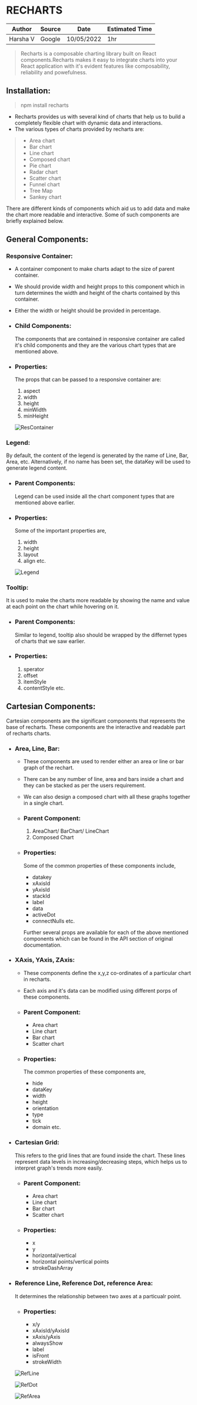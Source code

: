 # RECHARTS

| Author | Source | Date | Estimated Time |
| --- | ----------- | ----- | --|
| Harsha V	 | Google| 10/05/2022 | 1hr

> Recharts is a composable charting library built on React components.Recharts makes it easy to integrate charts into your React application with it's evident features like composability, reliability and powefulness.

## Installation:
> npm install recharts

 - Recharts provides us with several kind of charts that help us to build a completely flexible chart with dynamic data and interactions.
 - The various types of charts provided by recharts are:

 > - Area chart
 > - Bar chart
 > - Line chart
 > - Composed chart
 > - Pie chart
 > - Radar chart
 > - Scatter chart
 > - Funnel chart
 > - Tree Map
 > - Sankey chart

 There are different kinds of components which aid us to add data and make the chart more readable and interactive. Some of such components are briefly explained below.

 ## General Components:
 ### Responsive Container:
- A container component to make charts adapt to the size of parent container.
- We should provide width and height props to this component which in turn determines the width and height of the charts contained by this container.
- Either the width or height should be provided in percentage.
- ### Child Components:
  The components that are contained in responsive container are called it's child components and they are the various chart types that are mentioned above.
- ### Properties:
  The props that can be passed to a responsive container are:
  1. aspect
  2. width
  3. height
  4. minWidth
  5. minHeight

  ![ResContainer](assets/ResContainer.png "ResContainer")
### Legend:
By default, the content of the legend is generated by the name of Line, Bar, Area, etc. Alternatively, if no name has been set, the dataKey will be used to generate legend content.
- ### Parent Components:
    Legend can be used inside all the chart component types that are mentioned above earlier.
- ### Properties:
  Some of the important properties are,
  1. width
  2. height
  3. layout
  4. align etc.

  ![Legend](assets/Legend.png "Legend")
### Tooltip:
  It is used to make the charts more readable by showing the name and value at each point on the chart while hovering on it.

- ### Parent Components:
    Similar to legend, tooltip also should be wrapped by the differnet types of charts that we saw earlier.
 - ### Properties:
   1. sperator
   2. offset
   3. itemStyle
   4. contentStyle etc.

## Cartesian Components:
 Cartesian components are the significant components that represents the base of recharts. These components are the interactive and readable part of recharts charts.

 - ### Area, Line, Bar:
    - These components are used to render either an area or line or bar graph of the rechart.
    - There can be any number of line, area and bars inside a chart and they can be stacked as per the users requirement.
    - We can also design a composed chart with all these graphs together in a single chart.
    - ### Parent Component:
      1. AreaChart/ BarChart/ LineChart
      2. Composed Chart
    - ### Properties:
        Some of the common properties of these components include,

        - datakey
        - xAxisId
        - yAxisId
        - stackId
        - label
        - data
        - activeDot
        - connectNulls etc.
        
        Further several props are available for each of the above mentioned components which can be found in the API section of original documentation.
- ### XAxis, YAxis, ZAxis:
    - These components define the x,y,z co-ordinates of a particular chart in recharts.
    - Each axis and it's data can be modified using different porps of these components.

    - ### Parent Component:
      - Area chart
      - Line chart
      - Bar chart
      - Scatter chart
    - ### Properties:
      The common properties of these components are,
      
      - hide
      - dataKey
      - width
      - height
      - orientation
      - type
      - tick
      - domain etc.

- ### Cartesian Grid:
    This refers to the grid lines that are found inside the chart. These lines represent data levels in increasing/decreasing steps, which helps us to interpret graph's trends more easily.

    - ### Parent Component:
      - Area chart
      - Line chart
      - Bar chart
      - Scatter chart
    - ### Properties:
      - x
      - y
      - horizontal/vertical
      - horizontal points/vertical points
      - strokeDashArray
- ### Reference Line, Reference Dot, reference Area:
    It determines the relationship between two axes at a particualr point.

    - ### Properties:
      - x/y
      - xAxisId/yAxisId
      - xAxis/yAxis
      - alwaysShow
      - label
      - isFront
      - strokeWidth

    ![RefLine](assets/RefLine.png "RefLine")

    ![RefDot](assets/RefDot.png "RefDot")

    ![RefArea](assets/RefArea.png "RefArea")

